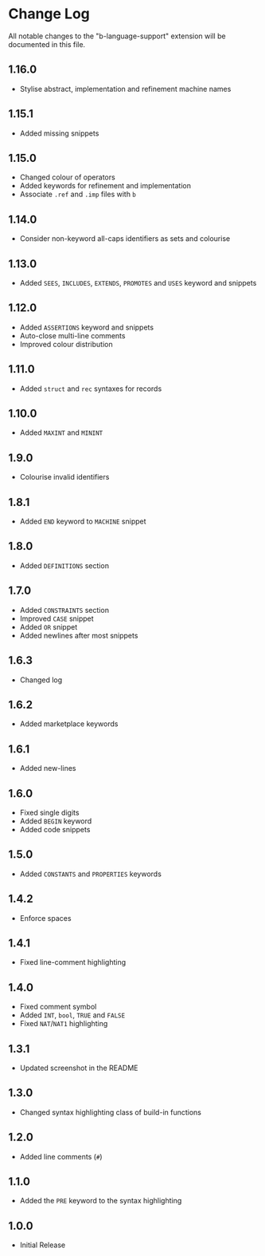# Change Log

All notable changes to the "b-language-support" extension will be documented in this file.

## 1.16.0

- Stylise abstract, implementation and refinement machine names

## 1.15.1

- Added missing snippets

## 1.15.0

- Changed colour of operators
- Added keywords for refinement and implementation
- Associate `.ref` and `.imp` files with `b`

## 1.14.0

- Consider non-keyword all-caps identifiers as sets and colourise

## 1.13.0

- Added `SEES`, `INCLUDES`, `EXTENDS`, `PROMOTES` and `USES` keyword and snippets

## 1.12.0

- Added `ASSERTIONS` keyword and snippets
- Auto-close multi-line comments
- Improved colour distribution

## 1.11.0

- Added `struct` and `rec` syntaxes for records

## 1.10.0

- Added `MAXINT` and `MININT`

## 1.9.0

- Colourise invalid identifiers

## 1.8.1

- Added `END` keyword to `MACHINE` snippet

## 1.8.0

- Added `DEFINITIONS` section

## 1.7.0

- Added `CONSTRAINTS` section
- Improved `CASE` snippet
- Added `OR` snippet
- Added newlines after most snippets

## 1.6.3

- Changed log

## 1.6.2

- Added marketplace keywords

## 1.6.1

- Added new-lines

## 1.6.0

- Fixed single digits
- Added `BEGIN` keyword
- Added code snippets

## 1.5.0

- Added `CONSTANTS` and `PROPERTIES` keywords

## 1.4.2

- Enforce spaces

## 1.4.1

- Fixed line-comment highlighting

## 1.4.0

- Fixed comment symbol
- Added `INT`, `bool`, `TRUE` and `FALSE`
- Fixed `NAT`/`NAT1` highlighting

## 1.3.1

- Updated screenshot in the README

## 1.3.0

- Changed syntax highlighting class of build-in functions

## 1.2.0

- Added line comments (`#`)

## 1.1.0

- Added the `PRE` keyword to the syntax highlighting

## 1.0.0

- Initial Release
